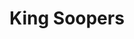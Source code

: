 ---
title: "King Soopers"
url: /fort-collins/king-soopers-north-college-avenue/
shop: supermarket
---
